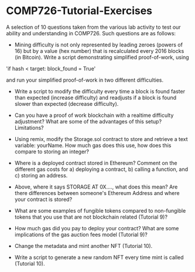 # COMP726-Tutorial-Exercises
A selection of 10 questions taken from the various lab activity to test our ability and understanding in COMP726. Such questions are as follows:

- Mining difficulty is not only represented by leading zeroes (powers of 16) but by a value (hex number) that is recalculated every 2016 blocks (in Bitcoin). Write a script demonstrating simplified proof-of-work, using 

'if hash < target: block_found = True'

and run your simplified proof-of-work in two different difficulties.

- Write a script to modify the difficulty every time a block is found faster than expected (increase difficulty) and readjusts if a block is found slower than expected (decrease difficulty).

- Can you have a proof of work blockchain with a realtime difficulty adjustment? What are some of the advantages of this setup? Limitations?

- Using remix, modify the Storage.sol contract to store and retrieve a text variable: yourName. How much gas does this use, how does this compare to storing an integer?

- Where is a deployed contract stored in Ethereum? Comment on the different gas costs for a) deploying a contract, b) calling a function, and c) storing an address.

- Above, where it says STORAGE AT 0X...., what does this mean? Are there differences between someone's Ethereum Address and where your contract is stored?

- What are some examples of fungible tokens compared to non-fungible tokens that you use that are not blockchain related (Tutorial 9)?

- How much gas did you pay to deploy your contract? What are some implications of the gas auction fees model (Tutorial 9)?

- Change the metadata and mint another NFT (Tutorial 10).

- Write a script to generate a new random NFT every time mint is called (Tutorial 10).

